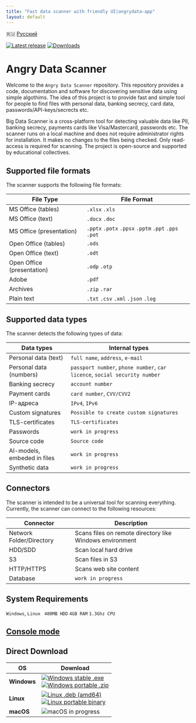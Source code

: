 ```yaml
---
title: "Fast data scanner with friendly UI|angrydata-app"
layout: default
---
```

🇷🇺 [Русский](README.ru.md)

[![Latest release](https://img.shields.io/github/v/release/angryscan/angrydata-app?sort=semver)](https://github.com/angryscan/angrydata-app/releases/latest)
[![Downloads](https://img.shields.io/github/downloads/angryscan/angrydata-app/total.svg)](https://github.com/angryscan/angrydata-app/releases)

# Angry Data Scanner
Welcome to the `Angry Data Scanner` repository. This repository provides a code, documentation and software for discovering sensitive data using simple algothims. 
The idea of this project is to provide fast and simple tool for people to find files with personal data, banking secrecy, card data, passwords/API-keys/secrects etc.

Big Data Scanner is a cross-platform tool for detecting valuable data like PII, banking secrecy, payments cards like Visa/Mastercard, passwords etc.
The scanner runs on a local machine and does not require administrator rights for installation.
It makes no changes to the files being checked.
Only read-access is required for scanning.
The project is open-source and supported by educational collectives.

## Supported file formats
The scanner supports the following file formats:

| File Type                 | File Format                                          |
|---------------------------|------------------------------------------------------|
| MS Office (tables)        | `.xlsx` `.xls`                                       |
| MS Office (text)          | `.docx` `.doc`                                       |
| MS Office (presentation)  | `.pptx` `.potx` `.ppsx` `.pptm` `.ppt` `.pps` `.pot` |
| Open Office (tables)      | `.ods`                                               |
| Open Office (text)        | `.odt`                                               | 
| Open Office (presentation)| `.odp` `.otp`                                        |
| Adobe                     | `.pdf`                                               |
| Archives                  | `.zip` `.rar`                                        |
| Plain text                | `.txt` `.csv` `.xml` `.json` `.log`                  |

## Supported data types
The scanner detects the following types of data:

| Data types                  | Internal types                                                             |
|-----------------------------|----------------------------------------------------------------------------|
| Personal data (text)        | `full name`, `address`, `e-mail`                                           |
| Personal data (numbers)     | `passport number`, `phone number`, `car licence`, `social security number` |
| Banking secrecy             | `account number`                                                           |
| Payment cards               | `card number`, `CVV/CVV2`                                                  |
| IP-адреса                   | `IPv4`, `IPv6`                                                             |
| Custom signatures           | `Possible to create custom signatures`                                     |
| TLS-certificates            | `TLS-certificates`                                                         |
| Passwords                   | `work in progress`                                                         |
| Source code                 | `Source code`                                                              |
| AI-models, embeded in files | `work in progress`                                                         |
| Synthetic data              | `work in progress`                                                         |

## Connectors
The scanner is intended to be a universal tool for scanning everything. Currently, the scanner can connect to the following resources:

| Connector                | Description                                              |
|--------------------------|----------------------------------------------------------|
| Network Folder/Directory | Scans files on remote directory like Windows environment |
| HDD/SDD                  | Scan local hard drive                                    |
| S3                       | Scan files  in S3                                        |
| HTTP/HTTPS               | Scans web site content                                   |
| Database                 | `work in progress`                                       |

## System Requirements
`Windows`, `Linux `
`400MB HDD` `4GB RAM` `1.3Ghz CPU`

## [Console mode](doc/CONSOLE.md)

## Direct Download

| OS | Download                                                                                                                                                                                                                                                                                                                                                                                                                                                                  |
|---|---------------------------------------------------------------------------------------------------------------------------------------------------------------------------------------------------------------------------------------------------------------------------------------------------------------------------------------------------------------------------------------------------------------------------------------------------------------------------|
| **Windows** | <a href="https://github.com/angryscan/angrydata-app/releases/latest/download/big-data-scanner.exe"><img src="https://img.shields.io/badge/Setup-x64-0078D6?style=for-the-badge&logo=windows" alt="Windows stable .exe"></a><br/> <a href="https://github.com/angryscan/angrydata-app/releases/latest/download/big-data-scanner-1.2.1-windows-amd64.zip"><img src="https://img.shields.io/badge/portable-x64-0078D6?style=for-the-badge&logo=windows" alt="Windows portable .zip"></a> |
| **Linux** | <a href="https://github.com/angryscan/angrydata-app/releases/latest/download/big-data-scanner_1.2.1_amd64.deb"><img src="https://img.shields.io/badge/DEB-X64-A81D33?style=for-the-badge&logo=debian" alt="Linux .deb (amd64)"></a><br/> <a href="https://github.com/angryscan/angrydata-app/releases/latest/download/big-data-scanner-1.2.1-linux-amd64.tar.gz"><img src="https://img.shields.io/badge/portable-x64-333?style=for-the-badge&logo=linux" alt="Linux portable binary"></a>                        |
| **macOS** | <img src="https://img.shields.io/badge/macOS-in%20progress-000000?style=for-the-badge&logo=apple" alt="macOS in progress">                                                                                                                                                                                                                                                                                                                                                |


